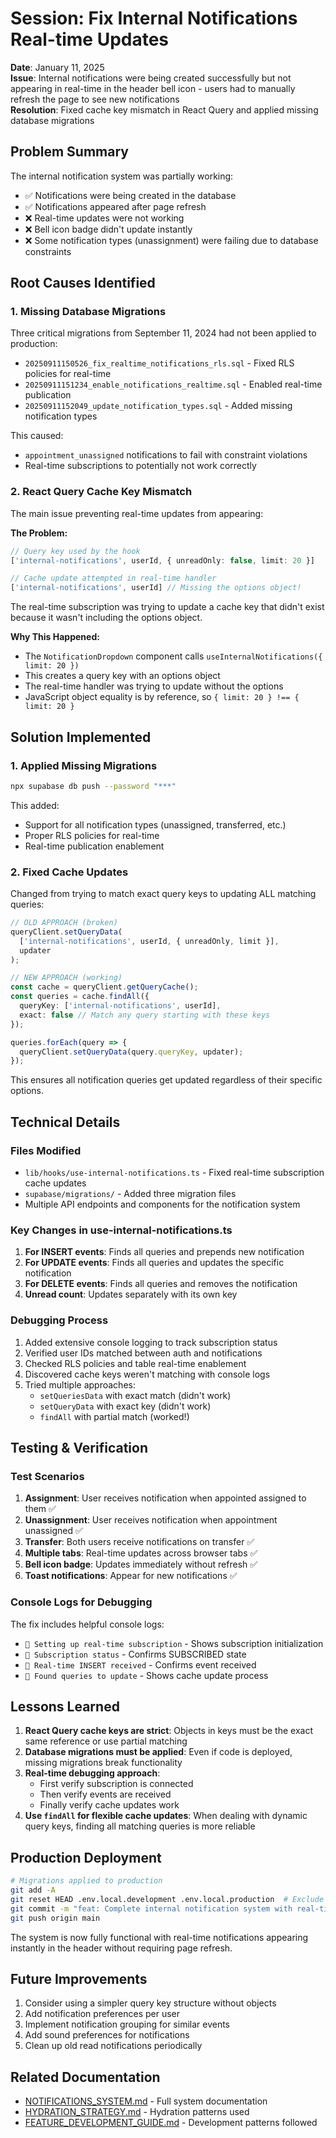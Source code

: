 # Session: Fix Internal Notifications Real-time Updates

**Date**: January 11, 2025  
**Issue**: Internal notifications were being created successfully but not appearing in real-time in the header bell icon - users had to manually refresh the page to see new notifications  
**Resolution**: Fixed cache key mismatch in React Query and applied missing database migrations

## Problem Summary

The internal notification system was partially working:
- ✅ Notifications were being created in the database
- ✅ Notifications appeared after page refresh
- ❌ Real-time updates were not working
- ❌ Bell icon badge didn't update instantly
- ❌ Some notification types (unassignment) were failing due to database constraints

## Root Causes Identified

### 1. Missing Database Migrations
Three critical migrations from September 11, 2024 had not been applied to production:
- `20250911150526_fix_realtime_notifications_rls.sql` - Fixed RLS policies for real-time
- `20250911151234_enable_notifications_realtime.sql` - Enabled real-time publication
- `20250911152049_update_notification_types.sql` - Added missing notification types

This caused:
- `appointment_unassigned` notifications to fail with constraint violations
- Real-time subscriptions to potentially not work correctly

### 2. React Query Cache Key Mismatch
The main issue preventing real-time updates from appearing:

**The Problem:**
```typescript
// Query key used by the hook
['internal-notifications', userId, { unreadOnly: false, limit: 20 }]

// Cache update attempted in real-time handler
['internal-notifications', userId] // Missing the options object!
```

The real-time subscription was trying to update a cache key that didn't exist because it wasn't including the options object.

**Why This Happened:**
- The `NotificationDropdown` component calls `useInternalNotifications({ limit: 20 })`
- This creates a query key with an options object
- The real-time handler was trying to update without the options
- JavaScript object equality is by reference, so `{ limit: 20 } !== { limit: 20 }`

## Solution Implemented

### 1. Applied Missing Migrations
```bash
npx supabase db push --password "***"
```
This added:
- Support for all notification types (unassigned, transferred, etc.)
- Proper RLS policies for real-time
- Real-time publication enablement

### 2. Fixed Cache Updates
Changed from trying to match exact query keys to updating ALL matching queries:

```typescript
// OLD APPROACH (broken)
queryClient.setQueryData(
  ['internal-notifications', userId, { unreadOnly, limit }],
  updater
);

// NEW APPROACH (working)
const cache = queryClient.getQueryCache();
const queries = cache.findAll({
  queryKey: ['internal-notifications', userId],
  exact: false // Match any query starting with these keys
});

queries.forEach(query => {
  queryClient.setQueryData(query.queryKey, updater);
});
```

This ensures all notification queries get updated regardless of their specific options.

## Technical Details

### Files Modified
- `lib/hooks/use-internal-notifications.ts` - Fixed real-time subscription cache updates
- `supabase/migrations/` - Added three migration files
- Multiple API endpoints and components for the notification system

### Key Changes in use-internal-notifications.ts

1. **For INSERT events**: Finds all queries and prepends new notification
2. **For UPDATE events**: Finds all queries and updates the specific notification
3. **For DELETE events**: Finds all queries and removes the notification
4. **Unread count**: Updates separately with its own key

### Debugging Process

1. Added extensive console logging to track subscription status
2. Verified user IDs matched between auth and notifications
3. Checked RLS policies and table real-time enablement
4. Discovered cache keys weren't matching with console logs
5. Tried multiple approaches:
   - `setQueriesData` with exact match (didn't work)
   - `setQueryData` with exact key (didn't work)
   - `findAll` with partial match (worked!)

## Testing & Verification

### Test Scenarios
1. **Assignment**: User receives notification when appointed assigned to them ✅
2. **Unassignment**: User receives notification when appointment unassigned ✅
3. **Transfer**: Both users receive notifications on transfer ✅
4. **Multiple tabs**: Real-time updates across browser tabs ✅
5. **Bell icon badge**: Updates immediately without refresh ✅
6. **Toast notifications**: Appear for new notifications ✅

### Console Logs for Debugging
The fix includes helpful console logs:
- `🔌 Setting up real-time subscription` - Shows subscription initialization
- `📡 Subscription status` - Confirms SUBSCRIBED state
- `🔔 Real-time INSERT received` - Confirms event received
- `📝 Found queries to update` - Shows cache update process

## Lessons Learned

1. **React Query cache keys are strict**: Objects in keys must be the exact same reference or use partial matching
2. **Database migrations must be applied**: Even if code is deployed, missing migrations break functionality
3. **Real-time debugging approach**: 
   - First verify subscription is connected
   - Then verify events are received
   - Finally verify cache updates work
4. **Use `findAll` for flexible cache updates**: When dealing with dynamic query keys, finding all matching queries is more reliable

## Production Deployment

```bash
# Migrations applied to production
git add -A
git reset HEAD .env.local.development .env.local.production  # Exclude env files
git commit -m "feat: Complete internal notification system with real-time updates"
git push origin main
```

The system is now fully functional with real-time notifications appearing instantly in the header without requiring page refresh.

## Future Improvements

1. Consider using a simpler query key structure without objects
2. Add notification preferences per user
3. Implement notification grouping for similar events
4. Add sound preferences for notifications
5. Clean up old read notifications periodically

## Related Documentation
- [NOTIFICATIONS_SYSTEM.md](../NOTIFICATIONS_SYSTEM.md) - Full system documentation
- [HYDRATION_STRATEGY.md](../components/HYDRATION_STRATEGY.md) - Hydration patterns used
- [FEATURE_DEVELOPMENT_GUIDE.md](../features/FEATURE_DEVELOPMENT_GUIDE.md) - Development patterns followed